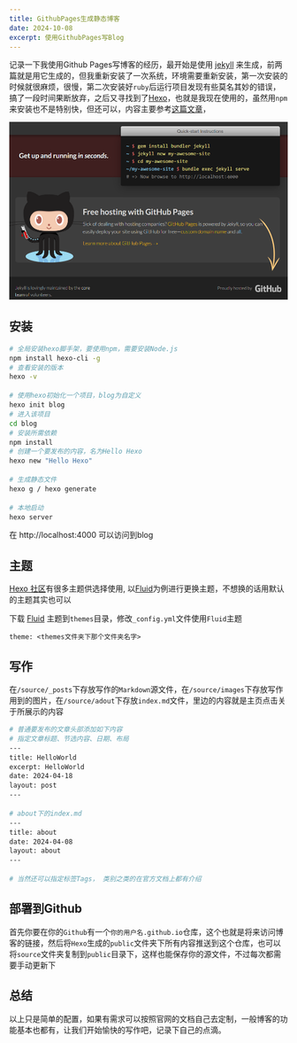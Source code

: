 ```yaml
---
title: GithubPages生成静态博客
date: 2024-10-08
excerpt: 使用GithubPages写Blog
---
```


记录一下我使用Github Pages写博客的经历，最开始是使用 [jekyll](https://jekyllrb.com/) 来生成，前两篇就是用它生成的，但我重新安装了一次系统，环境需要重新安装，第一次安装的时候就很麻烦，很慢，第二次安装好`ruby`后运行项目发现有些莫名其妙的错误，搞了一段时间果断放弃，之后又寻找到了[Hexo](https://github.com/hexojs/hexo)，也就是我现在使用的，虽然用`npm`来安装也不是特别快，但还可以，内容主要参考[这篇文章](https://blog.csdn.net/yaorongke/article/details/119089190)，

![jekyll](/images/jekyll.png)

## 安装

```bash
# 全局安装hexo脚手架，要使用npm，需要安装Node.js
npm install hexo-cli -g
# 查看安装的版本
hexo -v

# 使用hexo初始化一个项目，blog为自定义
hexo init blog
# 进入该项目
cd blog
# 安装所需依赖
npm install
# 创建一个要发布的内容，名为Hello Hexo
hexo new "Hello Hexo"

# 生成静态文件
hexo g / hexo generate

# 本地启动
hexo server
```

在 http://localhost:4000 可以访问到blog

## 主题

[Hexo 社区](https://hexo.io/themes/)有很多主题供选择使用, 以[Fluid](https://github.com/fluid-dev/hexo-theme-fluid)为例进行更换主题，不想换的话用默认的主题其实也可以

下载 [Fluid](https://github.com/fluid-dev/hexo-theme-fluid/releases) 主题到`themes`目录，修改`_config.yml`文件使用`Fluid`主题

```
theme: <themes文件夹下那个文件夹名字>
```

## 写作

在`/source/_posts`下存放写作的`Markdown`源文件，在`/source/images`下存放写作用到的图片，在`/source/adout`下存放`index.md`文件，里边的内容就是主页点击关于所展示的内容

```bash
# 普通要发布的文章头部添加如下内容
# 指定文章标题、节选内容、日期、布局
---
title: HelloWorld
excerpt: HelloWorld
date: 2024-04-18
layout: post
---

# about下的index.md
---
title: about
date: 2024-04-08
layout: about
---

# 当然还可以指定标签Tags， 类别之类的在官方文档上都有介绍
```



## 部署到Github

首先你要在你的`Github`有一个`你的用户名.github.io`仓库，这个也就是将来访问博客的链接，然后将`Hexo`生成的`public`文件夹下所有内容推送到这个仓库，也可以将`source`文件夹复制到`public`目录下，这样也能保存你的源文件，不过每次都需要手动更新下



## 总结

以上只是简单的配置，如果有需求可以按照官网的文档自己去定制，一般博客的功能基本也都有，让我们开始愉快的写作吧，记录下自己的点滴。
